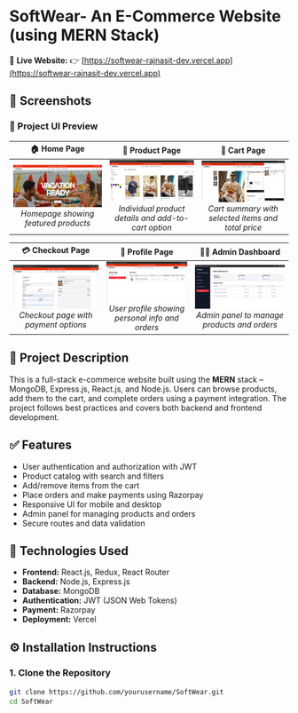 # SoftWear- An E-Commerce Website (using MERN Stack)

🚀 **Live Website:** 👉 [https://softwear-rajnasit-dev.vercel.app](https://softwear-rajnasit-dev.vercel.app)

## 📸 Screenshots

### 🎨 Project UI Preview

| 🏠 Home Page | 👕 Product Page | 🛒 Cart Page |
|:-------------:|:---------------:|:-------------:|
| ![Home Page](./screenshots/home.png) <br> *Homepage showing featured products* | ![Product Page](./screenshots/product.png) <br> *Individual product details and add-to-cart option* | ![Cart Page](./screenshots/cart.png) <br> *Cart summary with selected items and total price* |

| 💳 Checkout Page | 👤 Profile Page | 🧑‍💼 Admin Dashboard |
|:----------------:|:----------------:|:--------------------:|
| ![Checkout](./screenshots/checkout.png) <br> *Checkout page with payment options* | ![Profile](./screenshots/profile.png) <br> *User profile showing personal info and orders* | ![Admin Dashboard](./screenshots/admin-dashboard.png) <br> *Admin panel to manage products and orders* |


## 📌 Project Description
This is a full-stack e-commerce website built using the **MERN** stack – MongoDB, Express.js, React.js, and Node.js. Users can browse products, add them to the cart, and complete orders using a payment integration. The project follows best practices and covers both backend and frontend development.

## ✅ Features
- User authentication and authorization with JWT
- Product catalog with search and filters
- Add/remove items from the cart
- Place orders and make payments using Razorpay
- Responsive UI for mobile and desktop
- Admin panel for managing products and orders
- Secure routes and data validation

## 📂 Technologies Used
- **Frontend:** React.js, Redux, React Router
- **Backend:** Node.js, Express.js
- **Database:** MongoDB
- **Authentication:** JWT (JSON Web Tokens)
- **Payment:** Razorpay
- **Deployment:** Vercel

## ⚙️ Installation Instructions

### 1. Clone the Repository
```bash
git clone https://github.com/yourusername/SoftWear.git
cd SoftWear
